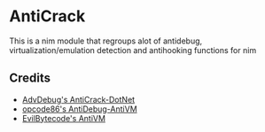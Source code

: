 # AntiCrack
This is a nim module that regroups alot of antidebug, virtualization/emulation detection and antihooking functions for nim

## Credits
- [AdvDebug's AntiCrack-DotNet](https://github.com/AdvDebug/AntiCrack-DotNet)
- [opcode86's AntiDebug-AntiVM](https://github.com/opcode86/AntiDebug-AntiVM)
- [EvilBytecode's AntiVM](https://github.com/EvilBytecode/Evilbytecode-Anti-VM)